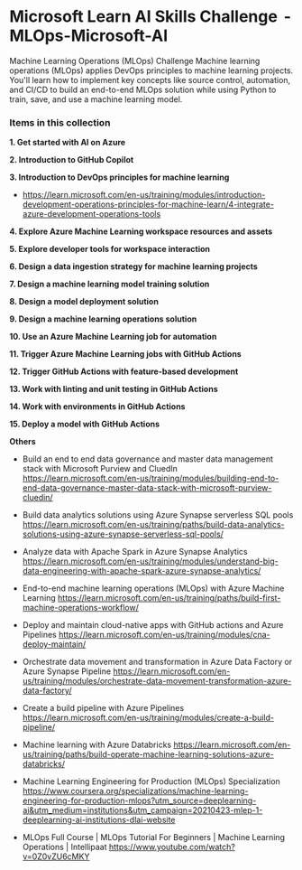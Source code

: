 # Microsoft Learn AI Skills Challenge  - MLOps-Microsoft-AI
Machine Learning Operations (MLOps) Challenge Machine learning operations (MLOps) applies DevOps principles to machine learning projects. You'll learn how to implement key concepts like source control, automation, and CI/CD to build an end-to-end MLOps solution while using Python to train, save, and use a machine learning model.

### Items in this collection

**1. Get started with AI on Azure**

**2. Introduction to GitHub Copilot**

**3. Introduction to DevOps principles for machine learning**
- https://learn.microsoft.com/en-us/training/modules/introduction-development-operations-principles-for-machine-learn/4-integrate-azure-development-operations-tools

**4. Explore Azure Machine Learning workspace resources and assets**

**5. Explore developer tools for workspace interaction**

**6. Design a data ingestion strategy for machine learning projects**

**7. Design a machine learning model training solution**

**8. Design a model deployment solution**

**9. Design a machine learning operations solution**

**10. Use an Azure Machine Learning job for automation**

**11. Trigger Azure Machine Learning jobs with GitHub Actions**

**12. Trigger GitHub Actions with feature-based development**

**13. Work with linting and unit testing in GitHub Actions**

**14. Work with environments in GitHub Actions**

**15. Deploy a model with GitHub Actions**


**Others**
- Build an end to end data governance and master data management stack with Microsoft Purview and CluedIn
https://learn.microsoft.com/en-us/training/modules/building-end-to-end-data-governance-master-data-stack-with-microsoft-purview-cluedin/


- Build data analytics solutions using Azure Synapse serverless SQL pools
https://learn.microsoft.com/en-us/training/paths/build-data-analytics-solutions-using-azure-synapse-serverless-sql-pools/

- Analyze data with Apache Spark in Azure Synapse Analytics
https://learn.microsoft.com/en-us/training/modules/understand-big-data-engineering-with-apache-spark-azure-synapse-analytics/

- End-to-end machine learning operations (MLOps) with Azure Machine Learning
https://learn.microsoft.com/en-us/training/paths/build-first-machine-operations-workflow/

- Deploy and maintain cloud-native apps with GitHub actions and Azure Pipelines
https://learn.microsoft.com/en-us/training/modules/cna-deploy-maintain/

- Orchestrate data movement and transformation in Azure Data Factory or Azure Synapse Pipeline
https://learn.microsoft.com/en-us/training/modules/orchestrate-data-movement-transformation-azure-data-factory/

- Create a build pipeline with Azure Pipelines
https://learn.microsoft.com/en-us/training/modules/create-a-build-pipeline/

- Machine learning with Azure Databricks
https://learn.microsoft.com/en-us/training/paths/build-operate-machine-learning-solutions-azure-databricks/



-  Machine Learning Engineering for Production (MLOps) Specialization
https://www.coursera.org/specializations/machine-learning-engineering-for-production-mlops?utm_source=deeplearning-ai&utm_medium=institutions&utm_campaign=20210423-mlep-1-deeplearning-ai-institutions-dlai-website

- MLOps Full Course | MLOps Tutorial For Beginners | Machine Learning Operations | Intellipaat
https://www.youtube.com/watch?v=0Z0vZU6cMKY
